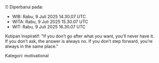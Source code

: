 ⏰ Diperbarui pada:
- WIB: Rabu, 9 Juli 2025 14.30.07 UTC
- WITA: Rabu, 9 Juli 2025 15.30.07 UTC
- WIT: Rabu, 9 Juli 2025 16.30.07 UTC

Kutipan Inspiratif:
"If you don’t go after what you want, you’ll never have it. If you don’t ask, the answer is always no. If you don’t step forward, you’re always in the same place."


Kategori: motivational

